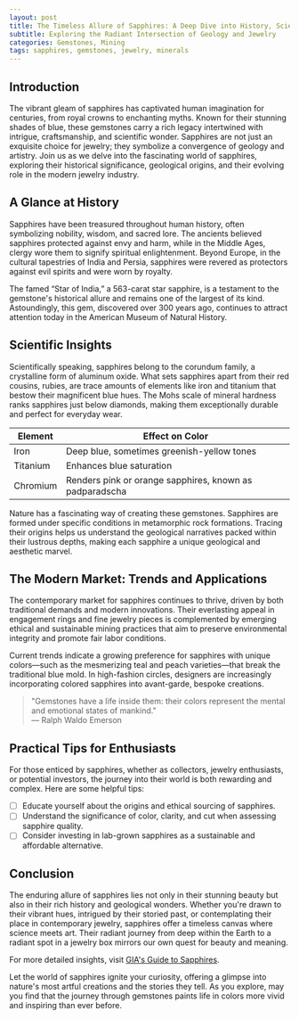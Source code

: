```yaml
---
layout: post
title: The Timeless Allure of Sapphires: A Deep Dive into History, Science, and Styles
subtitle: Exploring the Radiant Intersection of Geology and Jewelry
categories: Gemstones, Mining
tags: sapphires, gemstones, jewelry, minerals
---
```


## Introduction

The vibrant gleam of sapphires has captivated human imagination for centuries, from royal crowns to enchanting myths. Known for their stunning shades of blue, these gemstones carry a rich legacy intertwined with intrigue, craftsmanship, and scientific wonder. Sapphires are not just an exquisite choice for jewelry; they symbolize a convergence of geology and artistry. Join us as we delve into the fascinating world of sapphires, exploring their historical significance, geological origins, and their evolving role in the modern jewelry industry.

## A Glance at History

Sapphires have been treasured throughout human history, often symbolizing nobility, wisdom, and sacred lore. The ancients believed sapphires protected against envy and harm, while in the Middle Ages, clergy wore them to signify spiritual enlightenment. Beyond Europe, in the cultural tapestries of India and Persia, sapphires were revered as protectors against evil spirits and were worn by royalty.

The famed “Star of India,” a 563-carat star sapphire, is a testament to the gemstone's historical allure and remains one of the largest of its kind. Astoundingly, this gem, discovered over 300 years ago, continues to attract attention today in the American Museum of Natural History.

## Scientific Insights

Scientifically speaking, sapphires belong to the corundum family, a crystalline form of aluminum oxide. What sets sapphires apart from their red cousins, rubies, are trace amounts of elements like iron and titanium that bestow their magnificent blue hues. The Mohs scale of mineral hardness ranks sapphires just below diamonds, making them exceptionally durable and perfect for everyday wear.

| Element  | Effect on Color          |
| -------- | ------------------------ |
| Iron     | Deep blue, sometimes greenish-yellow tones |
| Titanium | Enhances blue saturation |
| Chromium | Renders pink or orange sapphires, known as padparadscha |

Nature has a fascinating way of creating these gemstones. Sapphires are formed under specific conditions in metamorphic rock formations. Tracing their origins helps us understand the geological narratives packed within their lustrous depths, making each sapphire a unique geological and aesthetic marvel.

## The Modern Market: Trends and Applications

The contemporary market for sapphires continues to thrive, driven by both traditional demands and modern innovations. Their everlasting appeal in engagement rings and fine jewelry pieces is complemented by emerging ethical and sustainable mining practices that aim to preserve environmental integrity and promote fair labor conditions.

Current trends indicate a growing preference for sapphires with unique colors—such as the mesmerizing teal and peach varieties—that break the traditional blue mold. In high-fashion circles, designers are increasingly incorporating colored sapphires into avant-garde, bespoke creations.

> "Gemstones have a life inside them: their colors represent the mental and emotional states of mankind."  
> — Ralph Waldo Emerson

## Practical Tips for Enthusiasts

For those enticed by sapphires, whether as collectors, jewelry enthusiasts, or potential investors, the journey into their world is both rewarding and complex. Here are some helpful tips:

- [ ] Educate yourself about the origins and ethical sourcing of sapphires.
- [ ] Understand the significance of color, clarity, and cut when assessing sapphire quality.
- [ ] Consider investing in lab-grown sapphires as a sustainable and affordable alternative.

## Conclusion

The enduring allure of sapphires lies not only in their stunning beauty but also in their rich history and geological wonders. Whether you're drawn to their vibrant hues, intrigued by their storied past, or contemplating their place in contemporary jewelry, sapphires offer a timeless canvas where science meets art. Their radiant journey from deep within the Earth to a radiant spot in a jewelry box mirrors our own quest for beauty and meaning.

For more detailed insights, visit [GIA's Guide to Sapphires](https://www.gia.edu/sapphire).

Let the world of sapphires ignite your curiosity, offering a glimpse into nature's most artful creations and the stories they tell. As you explore, may you find that the journey through gemstones paints life in colors more vivid and inspiring than ever before.
